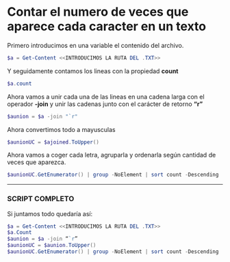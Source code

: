 # Contar el numero de veces que aparece cada caracter en un texto

Primero introducimos en una variable el contenido del archivo.
```powershell
$a = Get-Content <<INTRODUCIMOS LA RUTA DEL .TXT>>
```
Y seguidamente contamos los lineas con la propiedad **count**
```powershell
$a.count
```

Ahora vamos a unir cada una de las lineas en una cadena larga con el operador **-join** y  unir las cadenas junto con el carácter de retorno **“r”**
```powershell
$aunion = $a -join "`r"
```

Ahora convertimos todo a mayusculas
```powershell
$aunionUC = $ajoined.ToUpper()
```

Ahora vamos a coger cada letra, agruparla y ordenarla según cantidad de veces que aparezca.
```powershell
$aunionUC.GetEnumerator() | group -NoElement | sort count -Descending
```

-----

### SCRIPT COMPLETO	
	
Si juntamos todo quedaría así:
```powershell
$a = Get-Content <<INTRODUCIMOS LA RUTA DEL .TXT>>
$a.Count
$aunion = $a -join “`r”
$aunionUC = $aunion.ToUpper()
$aunionUC.GetEnumerator() | group -NoElement | sort count -Descending
```
